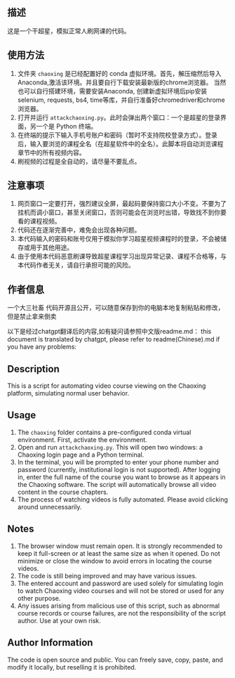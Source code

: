 ## 描述

这是一个干超星，模拟正常人刷网课的代码。

## 使用方法

1. 文件夹 `chaoxing` 是已经配置好的 conda 虚拟环境。首先，解压缩然后导入Anaconda,激活该环境。并且要自行下载安装最新版的chrome浏览器。
          当然也可以自行搭建环境，需要安装Anaconda, 创建新虚拟环境后pip安装selenium, requests, bs4, time等库，并自行准备好chromedriver和chrome浏览器。
3. 打开并运行 `attackchaoxing.py`。此时会弹出两个窗口：一个是超星的登录界面，另一个是 Python 终端。
4. 在终端的提示下输入手机号账户和密码（暂时不支持院校登录方式）。登录后，输入要浏览的课程全名（在超星软件中的全名）。此脚本将自动浏览课程章节中的所有视频内容。
5. 刷视频的过程是全自动的，请尽量不要乱点。

## 注意事项

1. 网页窗口一定要打开，强烈建议全屏，最起码要保持窗口大小不变。不要为了挂机而调小窗口，甚至关闭窗口，否则可能会在浏览时出错，导致找不到你要看的课程视频。
2. 代码还在逐渐完善中，难免会出现各种问题。
3. 本代码输入的密码和账号仅用于模拟你学习超星视频课程时的登录，不会被储存或用于其他用途。
4. 由于使用本代码恶意刷课导致超星课程学习出现异常记录、课程不合格等，与本代码作者无关，请自行承担可能的风险。

## 作者信息

一个大三社畜
代码开源且公开，可以随意保存到你的电脑本地复制粘贴和修改，但是禁止拿来倒卖

以下是经过chatgpt翻译后的内容,如有疑问请参照中文版readme.md：
this document is translated by chatgpt, please refer to readme(Chinese).md if you have any problems:

## Description

This is a script for automating video course viewing on the Chaoxing platform, simulating normal user behavior.

## Usage

1. The `chaoxing` folder contains a pre-configured conda virtual environment. First, activate the environment.
2. Open and run `attackchaoxing.py`. This will open two windows: a Chaoxing login page and a Python terminal.
3. In the terminal, you will be prompted to enter your phone number and password (currently, institutional login is not supported). After logging in, enter the full name of the course you want to browse as it appears in the Chaoxing software. The script will automatically browse all video content in the course chapters.
4. The process of watching videos is fully automated. Please avoid clicking around unnecessarily.

## Notes

1. The browser window must remain open. It is strongly recommended to keep it full-screen or at least the same size as when it opened. Do not minimize or close the window to avoid errors in locating the course videos.
2. The code is still being improved and may have various issues.
3. The entered account and password are used solely for simulating login to watch Chaoxing video courses and will not be stored or used for any other purpose.
4. Any issues arising from malicious use of this script, such as abnormal course records or course failures, are not the responsibility of the script author. Use at your own risk.

## Author Information
The code is open source and public. You can freely save, copy, paste, and modify it locally, but reselling it is prohibited. 
